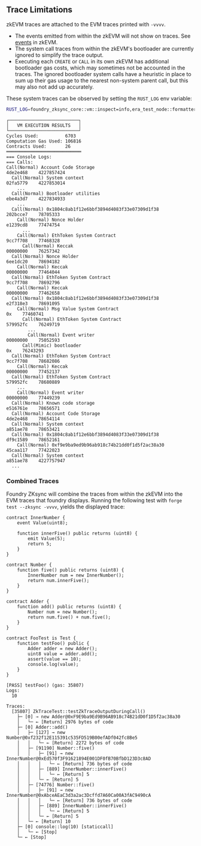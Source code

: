 ## Trace Limitations

zkEVM traces are attached to the EVM traces printed with `-vvvv`.


* The events emitted from within the zkEVM will not show on traces. See [events](../zksync-specifics/limitations/events.md) in zkEVM.
* The system call traces from within the zkEVM's bootloader are currently ignored to simplify the trace output.
* Executing each `CREATE` or `CALL` in its own zkEVM has additional bootloader gas costs, which may sometimes not be accounted in the traces. The ignored bootloader system calls have a heuristic in place to sum up their gas usage to the nearest non-system parent call, but this may also not add up accurately.


These system traces can be observed by setting the `RUST_LOG` env variable:
```bash
RUST_LOG=foundry_zksync_core::vm::inspect=info,era_test_node::formatter=info forge test --zksync
```

```ignore
┌──────────────────────────┐
│   VM EXECUTION RESULTS   │
└──────────────────────────┘
Cycles Used:          6703
Computation Gas Used: 106816
Contracts Used:       26
════════════════════════════
=== Console Logs: 
=== Calls: 
Call(Normal) Account Code Storage                                         4de2e468    4227857424
  Call(Normal) System context                                               02fa5779    4227853014
    ...
  Call(Normal) Bootloader utilities                                         ebe4a3d7    4227834933
    ...
  Call(Normal) 0x1804c8ab1f12e6bbf3894d4083f33e07309d1f38                   202bcce7    78705333
    Call(Normal) Nonce Holder                                                 e1239cd8    77474754
      ...
    Call(Normal) EthToken System Contract                                     9cc7f708    77468328
      Call(Normal) Keccak                                               00000000    76257342
  Call(Normal) Nonce Holder                                                 6ee1dc20    78694182
    Call(Normal) Keccak                                               00000000    77464044
  Call(Normal) EthToken System Contract                                     9cc7f708    78692796
    Call(Normal) Keccak                                               00000000    77462658
  Call(Normal) 0x1804c8ab1f12e6bbf3894d4083f33e07309d1f38                   e2f318e3    78691095
    Call(Normal) Msg Value System Contract                            0x    77460741
      Call(Normal) EthToken System Contract                                     579952fc    76249719
        ...
        Call(Normal) Event writer                                                 00000000    75052593
      Call(Mimic) bootloader                                           0x    76243293
  Call(Normal) EthToken System Contract                                     9cc7f708    78682086
    Call(Normal) Keccak                                               00000000    77452137
  Call(Normal) EthToken System Contract                                     579952fc    78680889
    ...
    Call(Normal) Event writer                                                 00000000    77449239
  Call(Normal) Known code storage                                           e516761e    78656571
  Call(Normal) Account Code Storage                                         4de2e468    78654114
  Call(Normal) System context                                               a851ae78    78653421
  Call(Normal) 0x1804c8ab1f12e6bbf3894d4083f33e07309d1f38                   df9c1589    78652161
    Call(Normal) 0xf9e9ba9ed9b96ab918c74b21dd0f1d5f2ac38a30                   45caa117    77422023
  Call(Normal) System context                                               a851ae78    4227757947
  ...
```


### Combined Traces
Foundry ZKsync will combine the traces from within the zkEVM into the EVM traces that foundry displays. Running the following test with `forge test --zksync -vvvv`, yields the displayed trace:

```solidity
contract InnerNumber {
    event Value(uint8);

    function innerFive() public returns (uint8) {
        emit Value(5);
        return 5;
    }
}

contract Number {
    function five() public returns (uint8) {
        InnerNumber num = new InnerNumber();
        return num.innerFive();
    }
}

contract Adder {
    function add() public returns (uint8) {
        Number num = new Number();
        return num.five() + num.five();
    }
}

contract FooTest is Test {
    function testFoo() public {
        Adder adder = new Adder();
        uint8 value = adder.add();
        assert(value == 10);
        console.log(value);
    }
}
```

```ignore
[PASS] testFoo() (gas: 35807)
Logs:
  10

Traces:
  [35807] ZkTraceTest::testZkTraceOutputDuringCall()
    ├─ [0] → new Adder@0xF9E9ba9Ed9B96AB918c74B21dD0f1D5f2ac38a30
    │   └─ ← [Return] 2976 bytes of code
    ├─ [0] Adder::add()
    │   ├─ [127] → new Number@0xf232f12E115391c535FD519B00efADf042fc8Be5
    │   │   └─ ← [Return] 2272 bytes of code
    │   ├─ [91190] Number::five()
    │   │   ├─ [91] → new InnerNumber@0xEd570f3F91621894E001DF0fB70BfbD123D3c8AD
    │   │   │   └─ ← [Return] 736 bytes of code
    │   │   ├─ [889] InnerNumber::innerFive()
    │   │   │   └─ ← [Return] 5
    │   │   └─ ← [Return] 5
    │   ├─ [74776] Number::five()
    │   │   ├─ [91] → new InnerNumber@0xAbceAEaC3d3a2ac3Dcffd7A60Ca00A3fAC9490cA
    │   │   │   └─ ← [Return] 736 bytes of code
    │   │   ├─ [889] InnerNumber::innerFive()
    │   │   │   └─ ← [Return] 5
    │   │   └─ ← [Return] 5
    │   └─ ← [Return] 10
    ├─ [0] console::log(10) [staticcall]
    │   └─ ← [Stop] 
    └─ ← [Stop] 
```